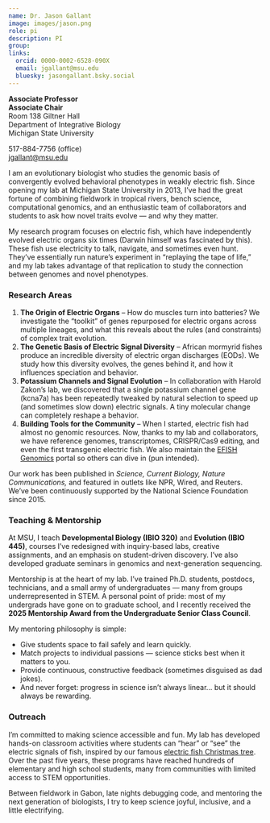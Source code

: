 ```yaml
---
name: Dr. Jason Gallant
image: images/jason.png
role: pi
description: PI
group:
links:
  orcid: 0000-0002-6528-090X
  email: jgallant@msu.edu
  bluesky: jasongallant.bsky.social
---
```


**Associate Professor**  
**Associate Chair**  
Room 138 Giltner Hall  
Department of Integrative Biology  
Michigan State University

517-884-7756 (office)  
[jgallant@msu.edu](mailto:jgallant@msu.edu)

I am an evolutionary biologist who studies the genomic basis of convergently evolved behavioral phenotypes in weakly electric fish. Since opening my lab at Michigan State University in 2013, I’ve had the great fortune of combining fieldwork in tropical rivers, bench science, computational genomics, and an enthusiastic team of collaborators and students to ask how novel traits evolve — and why they matter.

My research program focuses on electric fish, which have independently evolved electric organs six times (Darwin himself was fascinated by this). These fish use electricity to talk, navigate, and sometimes even hunt. They’ve essentially run nature’s experiment in “replaying the tape of life,” and my lab takes advantage of that replication to study the connection between genomes and novel phenotypes.

### Research Areas

1. **The Origin of Electric Organs** – How do muscles turn into batteries? We investigate the “toolkit” of genes repurposed for electric organs across multiple lineages, and what this reveals about the rules (and constraints) of complex trait evolution.
2. **The Genetic Basis of Electric Signal Diversity** – African mormyrid fishes produce an incredible diversity of electric organ discharges (EODs). We study how this diversity evolves, the genes behind it, and how it influences speciation and behavior.
3. **Potassium Channels and Signal Evolution** – In collaboration with Harold Zakon’s lab, we discovered that a single potassium channel gene (kcna7a) has been repeatedly tweaked by natural selection to speed up (and sometimes slow down) electric signals. A tiny molecular change can completely reshape a behavior.
4. **Building Tools for the Community** – When I started, electric fish had almost no genomic resources. Now, thanks to my lab and collaborators, we have reference genomes, transcriptomes, CRISPR/Cas9 editing, and even the first transgenic electric fish. We also maintain the [EFISH Genomics](https://efishgenomics.integrativebiology.msu.edu) portal so others can dive in (pun intended).

Our work has been published in _Science, Current Biology, Nature Communications,_ and featured in outlets like NPR, Wired, and Reuters. We’ve been continuously supported by the National Science Foundation since 2015.

### Teaching & Mentorship

At MSU, I teach **Developmental Biology (IBIO 320)** and **Evolution (IBIO 445)**, courses I’ve redesigned with inquiry-based labs, creative assignments, and an emphasis on student-driven discovery. I’ve also developed graduate seminars in genomics and next-generation sequencing.

Mentorship is at the heart of my lab. I’ve trained Ph.D. students, postdocs, technicians, and a small army of undergraduates — many from groups underrepresented in STEM. A personal point of pride: most of my undergrads have gone on to graduate school, and I recently received the **2025 Mentorship Award from the Undergraduate Senior Class Council**.

My mentoring philosophy is simple:

- Give students space to fail safely and learn quickly.
- Match projects to individual passions — science sticks best when it matters to you.
- Provide continuous, constructive feedback (sometimes disguised as dad jokes).
- And never forget: progress in science isn’t always linear… but it should always be rewarding.

### Outreach

I’m committed to making science accessible and fun. My lab has developed hands-on classroom activities where students can “hear” or “see” the electric signals of fish, inspired by our famous [electric fish Christmas tree](http://bit.ly/efishxmas). Over the past five years, these programs have reached hundreds of elementary and high school students, many from communities with limited access to STEM opportunities.

Between fieldwork in Gabon, late nights debugging code, and mentoring the next generation of biologists, I try to keep science joyful, inclusive, and a little electrifying.
